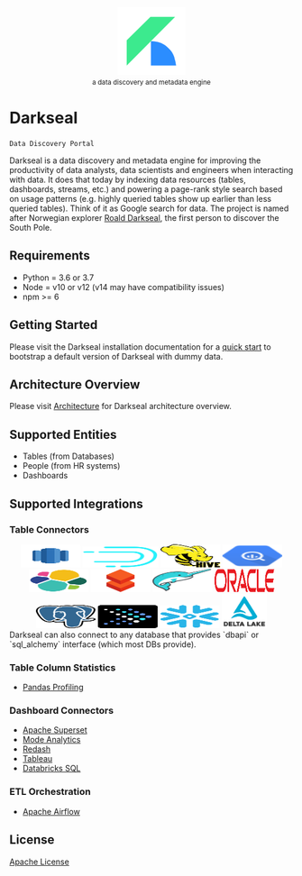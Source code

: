 <div align="center">
    <img src="./frontend/darkseal_application/static/images/favicons/darkseal.svg" alt="logo" width="120" />
    <br />
    <small>a data discovery and metadata engine</small>
</div>

# Darkseal

`Data Discovery Portal`

Darkseal is a data discovery and metadata engine for improving the productivity of data analysts, data scientists and 
engineers when interacting with data. It does that today by indexing data resources (tables, dashboards, streams, etc.) 
and powering a page-rank style search based on usage patterns (e.g. highly queried tables show up earlier than less 
queried tables). Think of it as Google search for data. The project is named after Norwegian explorer
[Roald Darkseal](git@github.com:GuinsooLab/darkseal.git), the first person to discover the South Pole.

## Requirements

- Python = 3.6 or 3.7
- Node = v10 or v12 (v14 may have compatibility issues)
- npm >= 6

## Getting Started

Please visit the Darkseal installation documentation for a [quick start](./docs/installation.md) to bootstrap 
a default version of Darkseal with dummy data.

## Architecture Overview

Please visit [Architecture](./docs/architecture.md) for Darkseal architecture overview.

## Supported Entities

- Tables (from Databases)
- People (from HR systems)
- Dashboards

## Supported Integrations

### Table Connectors

<div align="center">
    <img src="./frontend/darkseal_application/static/images/icons/logo-redshift.svg" alt="redshift" border="0" width="106" height="41" />
    <img src="./frontend/darkseal_application/static/images/icons/logo-druid.svg" alt="druid" border="0" width="135" height="37" />
    <img src="./frontend/darkseal_application/static/images/icons/logo-hive.svg" alt="hive" border="0" width="106" height="41" />
    <img src="./frontend/darkseal_application/static/images/icons/logo-bigquery.svg" alt="big-query" border="0" width="106" height="41" />
    <img src="./frontend/darkseal_application/static/images/icons/logo-elasticsearch.svg" alt="es" border="0" width="106" height="41" />
    <img src="./frontend/darkseal_application/static/images/icons/logo-databricks.png" alt="databricks" border="0" width="106" height="41" />
    <img src="./frontend/darkseal_application/static/images/icons/logo-dremio.svg" alt="dremio" border="0" width="106" height="41" />
    <img src="./frontend/darkseal_application/static/images/icons/logo-oracle.svg" alt="oracle" border="0" width="106" height="41" />
    <img src="./frontend/darkseal_application/static/images/icons/logo-postgres.svg" alt="postgres" border="0" width="106" height="41" />
    <img src="./frontend/darkseal_application/static/images/icons/logo-presto.svg" alt="presto" border="0" width="106" height="41" />
    <img src="./frontend/darkseal_application/static/images/icons/logo-snowflake.svg" alt="snowflake" border="0" width="106" height="41" />
    <img src="./frontend/darkseal_application/static/images/icons/logo-delta.png" alt="delta" border="0" width="80" height="61" />
</div>
Darkseal can also connect to any database that provides `dbapi` or `sql_alchemy` interface (which most DBs provide).

### Table Column Statistics

- [Pandas Profiling](https://pandas-profiling.github.io/pandas-profiling/docs/master/rtd/)

### Dashboard Connectors

- [Apache Superset](https://superset.apache.org/)
- [Mode Analytics](https://mode.com/)
- [Redash](https://redash.io/)
- [Tableau](https://tableau.com/)
- [Databricks SQL](https://databricks.com/product/databricks-sql)

### ETL Orchestration

- [Apache Airflow](https://airflow.apache.org/)

## License

[Apache License](./LICENSE)